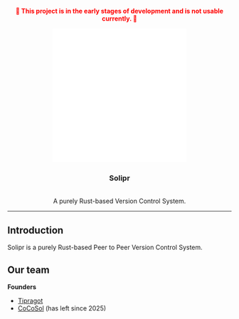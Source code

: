 <a id="readme-top"></a>
<div align="center">
  <p align="center" style="color: red; font-weight: bold;">
    🚧 This project is in the early stages of development and is not usable currently. 🚧
  </p>
</div>

<div align="center">
  <img src="logo/logo.svg" alt="Logo" width="300"></p>
  <h3 align="center">Solipr</h3>
  <p align="center">
    <br />
    A purely Rust-based Version Control System.
  </p>
</div>

---

## Introduction
Solipr is a purely Rust-based Peer to Peer Version Control System.

## Our team

**Founders**

- [Tipragot](https://github.com/tipragot)
- [CoCoSol](https://cocosol.dev) (has left since 2025)
